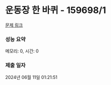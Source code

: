 # 운동장 한 바퀴 - 159698/1 

[문제 링크](https://level.goorm.io/exam/159698/%EC%9A%B4%EB%8F%99%EC%9E%A5-%ED%95%9C-%EB%B0%94%ED%80%B4/quiz/1) 

### 성능 요약

메모리: 0, 시간: 0

### 제출 일자

2024년 06월 11일 01:21:51

